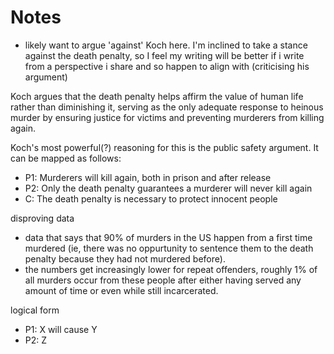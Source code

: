 # Notes
- likely want to argue 'against' Koch here. I'm inclined to take a stance against the death penalty, so I feel my writing will be better if i write from a perspective i share and so happen to align with (criticising his argument)

Koch argues that the death penalty helps affirm the value of human life rather than diminishing it, serving as the only adequate response to heinous murder by ensuring justice for victims and preventing murderers from killing again.

Koch's most powerful(?) reasoning for this is the public safety argument. It can be mapped as follows:

- P1: Murderers will kill again, both in prison and after release
- P2: Only the death penalty guarantees a murderer will never kill again
- C: The death penalty is necessary to protect innocent people

disproving data
- data that says that 90% of murders in the US happen from a first time murdered (ie, there was no oppurtunity to sentence them to the death penalty because they had not murdered before).
- the numbers get increasingly lower for repeat offenders, roughly 1% of all murders occur from these people after either having served any amount of time or even while still incarcerated.


logical form
- P1: X will cause Y
- P2: Z 